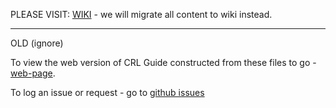 PLEASE VISIT: [WIKI](https://github.com/sergeicu/crl-guide/wiki) - we will migrate all content to wiki instead. 


--- 

OLD (ignore)  


To view the web version of CRL Guide constructed from these files to go - [web-page](https://sergeicu.github.io/crl-guide/).   

To log an issue or request - go to [github issues](https://github.com/sergeicu/crl-guide/issues)
